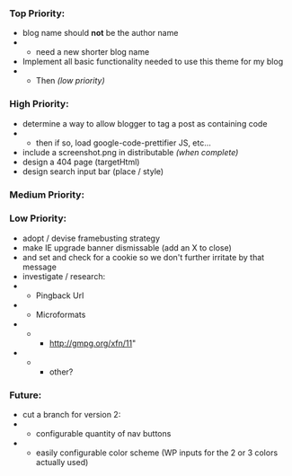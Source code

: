 ### Top Priority:
+ blog name should **not** be the author name
+ + need a new shorter blog name
+ Implement all basic functionality needed to use this theme for my blog
+ + Then *(low priority)* 


### High Priority:
+ determine a way to allow blogger to tag a post as containing code
+ + then if so, load google-code-prettifier JS, etc...
+ include a screenshot.png in distributable *(when complete)*
+ design a 404 page (targetHtml)
+ design search input bar (place / style)

### Medium Priority:


### Low Priority:
+ adopt / devise framebusting strategy
+ make IE upgrade banner dismissable (add an X to close)
+ and set and check for a cookie so we don't further irritate by that message
+ investigate / research:
+ + Pingback Url
+ + Microformats
+ + + http://gmpg.org/xfn/11"
+ + + other?

### Future:
+ cut a branch for version 2:
+ + configurable quantity of nav buttons
+ + easily configurable color scheme (WP inputs for the 2 or 3 colors actually used)